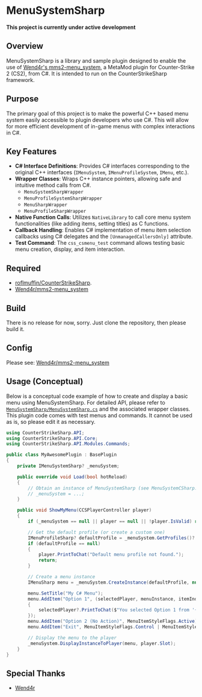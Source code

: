 # MenuSystemSharp

**This project is currently under active development**

## Overview

MenuSystemSharp is a library and sample plugin designed to enable the use of [Wend4r's mms2-menu_system](https://github.com/Wend4r/mms2-menu_system), a MetaMod plugin for Counter-Strike 2 (CS2), from C#.
It is intended to run on the CounterStrikeSharp framework.

## Purpose

The primary goal of this project is to make the powerful C++ based menu system easily accessible to plugin developers who use C#.
This will allow for more efficient development of in-game menus with complex interactions in C#.

## Key Features

*   **C# Interface Definitions**: Provides C# interfaces corresponding to the original C++ interfaces (`IMenuSystem`, `IMenuProfileSystem`, `IMenu`, etc.).
*   **Wrapper Classes**: Wraps C++ instance pointers, allowing safe and intuitive method calls from C#.
    *   `MenuSystemSharpWrapper`
    *   `MenuProfileSystemSharpWrapper`
    *   `MenuSharpWrapper`
    *   `MenuProfileSharpWrapper`
*   **Native Function Calls**: Utilizes `NativeLibrary` to call core menu system functionalities (like adding items, setting titles) as C functions.
*   **Callback Handling**: Enables C# implementation of menu item selection callbacks using C# delegates and the `[UnmanagedCallersOnly]` attribute.
*   **Test Command**: The `css_csmenu_test` command allows testing basic menu creation, display, and item interaction.

## Required

*  [roflmuffin/CounterStrikeSharp](https://github.com/roflmuffin/CounterStrikeSharp).
*  [Wend4r/mms2-menu_system](https://github.com/Wend4r/mms2-menu_system)

## Build

There is no release for now, sorry.
Just clone the repository, then please build it.

## Config

Please see: [Wend4r/mms2-menu_system](https://github.com/Wend4r/mms2-menu_system)

## Usage (Conceptual)

Below is a conceptual code example of how to create and display a basic menu using MenuSystemSharp.
For detailed API, please refer to [`MenuSystemSharp/MenuSystemSharp.cs`](MenuSystemSharp/MenuSystemSharp.cs:0) and the associated wrapper classes.
This plugin code comes with test menus and commands.
It cannot be used as is, so please edit it as necessary.

```csharp
using CounterStrikeSharp.API;
using CounterStrikeSharp.API.Core;
using CounterStrikeSharp.API.Modules.Commands;

public class MyAwesomePlugin : BasePlugin
{
    private IMenuSystemSharp? _menuSystem;

    public override void Load(bool hotReload)
    {
        // Obtain an instance of MenuSystemSharp (see MenuSystemCSharp.cs for actual implementation)
        // _menuSystem = ...; 
    }

    public void ShowMyMenu(CCSPlayerController player)
    {
        if (_menuSystem == null || player == null || !player.IsValid) return;

        // Get the default profile (or create a custom one)
        IMenuProfileSharp? defaultProfile = _menuSystem.GetProfiles()?.GetProfile("default");
        if (defaultProfile == null)
        {
            player.PrintToChat("Default menu profile not found.");
            return;
        }

        // Create a menu instance
        IMenuSharp menu = _menuSystem.CreateInstance(defaultProfile, null); // Second argument is IMenuHandlerSharp (optional)

        menu.SetTitle("My C# Menu");
        menu.AddItem("Option 1", (selectedPlayer, menuInstance, itemIndex) =>
        {
            selectedPlayer?.PrintToChat($"You selected Option 1 from '{menuInstance.GetTitle()}'!");
        });
        menu.AddItem("Option 2 (No Action)", MenuItemStyleFlags.Active); // Style can be specified
        menu.AddItem("Exit", MenuItemStyleFlags.Control | MenuItemStyleFlags.HasNumber);

        // Display the menu to the player
        _menuSystem.DisplayInstanceToPlayer(menu, player.Slot);
    }
}
```

## Special Thanks

* [Wend4r](https://github.com/Wend4r)
